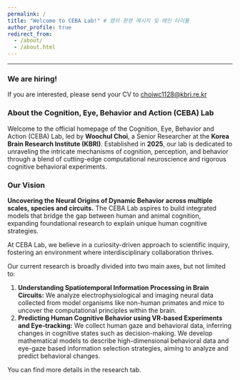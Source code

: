```yaml
---
permalink: /
title: "Welcome to CEBA Lab!" # 랩의 환영 메시지 및 메인 타이틀
author_profile: true
redirect_from:
  - /about/
  - /about.html
---
```


---
### We are hiring!
If you are interested, please send your CV to choiwc1128@kbri.re.kr

### About the Cognition, Eye, Behavior and Action (CEBA) Lab

Welcome to the official homepage of the Cognition, Eye, Behavior and Action (CEBA) Lab, led by **Woochul Choi**, a Senior Researcher at the **Korea Brain Research Institute (KBRI)**. Established in **2025**, our lab is dedicated to unraveling the intricate mechanisms of cognition, perception, and behavior through a blend of cutting-edge computational neuroscience and rigorous cognitive behavioral experiments.

### Our Vision
**Uncovering the Neural Origins of Dynamic Behavior across multiple scales, species and circuits.**
The CEBA Lab aspires to build integrated models that bridge the gap between human and animal cognition, expanding foundational research to explain unique human cognitive strategies. 

At CEBA Lab, we believe in a curiosity-driven approach to scientific inquiry, fostering an environment where interdisciplinary collaboration thrives.

Our current research is broadly divided into two main axes, but not limited to:

1.  **Understanding Spatiotemporal Information Processing in Brain Circuits:** We analyze electrophysiological and imaging neural data collected from model organisms like non-human primates and mice to uncover the computational principles within the brain.
2.  **Predicting Human Cognitive Behavior using VR-based Experiments and Eye-tracking:** We collect human gaze and behavioral data, inferring changes in cognitive states such as decision-making. We develop mathematical models to describe high-dimensional behavioral data and eye-gaze based information selection strategies, aiming to analyze and predict behavioral changes.

You can find more details in the research tab.
